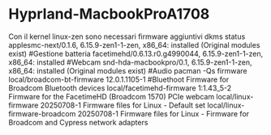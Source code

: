 # Hyprland-MacbookProA1708

Con il kernel linux-zen sono necessari firmware aggiuntivi 
dkms status                                                               
applesmc-next/0.1.6, 6.15.9-zen1-1-zen, x86_64: installed (Original modules exist)   #Gestione batteria
facetimehd/0.6.13.r0.g4990044, 6.15.9-zen1-1-zen, x86_64: installed                  #Webcam 
snd-hda-macbookpro/0.1, 6.15.9-zen1-1-zen, x86_64: installed (Original modules exist) #Audio
pacman -Qs firmware                                                                  
local/broadcom-bt-firmware 12.0.1.1105-1                                             #Bluethoot
    Firmware for Broadcom Bluetooth devices
local/facetimehd-firmware 1:1.43_5-2
    Firmware for the FacetimeHD (Broadcom 1570) PCIe webcam
local/linux-firmware 20250708-1
    Firmware files for Linux - Default set
local/linux-firmware-broadcom 20250708-1
    Firmware files for Linux - Firmware for Broadcom and Cypress network adapters
